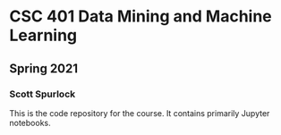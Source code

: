 # CSC 401 Data Mining and Machine Learning
## Spring 2021
### Scott Spurlock
This is the code repository for the course. It contains primarily Jupyter notebooks.
